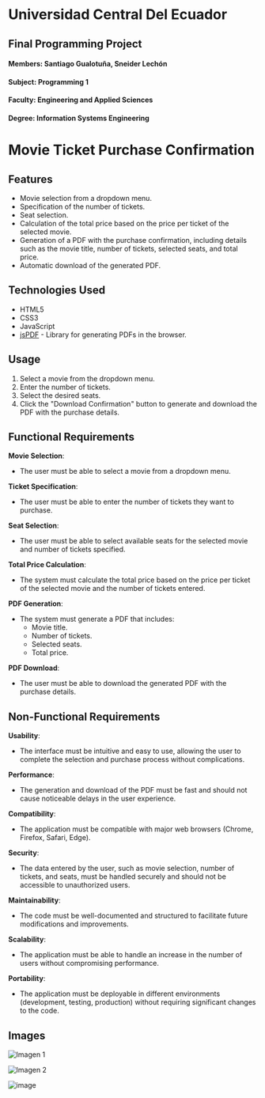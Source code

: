 # Universidad Central Del Ecuador
## Final Programming Project
#### Members: Santiago Gualotuña, Sneider Lechón
#### Subject: Programming 1
#### Faculty: Engineering and Applied Sciences
#### Degree: Information Systems Engineering

# Movie Ticket Purchase Confirmation

## Features

- Movie selection from a dropdown menu.
- Specification of the number of tickets.
- Seat selection.
- Calculation of the total price based on the price per ticket of the selected movie.
- Generation of a PDF with the purchase confirmation, including details such as the movie title, number of tickets, selected seats, and total price.
- Automatic download of the generated PDF.
## Technologies Used

- HTML5
- CSS3
- JavaScript
- [jsPDF](https://github.com/parallax/jsPDF) - Library for generating PDFs in the browser.

## Usage

1. Select a movie from the dropdown menu.
2. Enter the number of tickets.
3. Select the desired seats.
4. Click the "Download Confirmation" button to generate and download the PDF with the purchase details.

## Functional Requirements

**Movie Selection**:
- The user must be able to select a movie from a dropdown menu.

**Ticket Specification**:
- The user must be able to enter the number of tickets they want to purchase.

**Seat Selection**:
- The user must be able to select available seats for the selected movie and number of tickets specified.

**Total Price Calculation**:
- The system must calculate the total price based on the price per ticket of the selected movie and the number of tickets entered.

**PDF Generation**:
- The system must generate a PDF that includes:
  - Movie title.
  - Number of tickets.
  - Selected seats.
  - Total price.

**PDF Download**:
- The user must be able to download the generated PDF with the purchase details.

## Non-Functional Requirements

**Usability**:
- The interface must be intuitive and easy to use, allowing the user to complete the selection and purchase process without complications.

**Performance**:
- The generation and download of the PDF must be fast and should not cause noticeable delays in the user experience.

**Compatibility**:
- The application must be compatible with major web browsers (Chrome, Firefox, Safari, Edge).

**Security**:
- The data entered by the user, such as movie selection, number of tickets, and seats, must be handled securely and should not be accessible to unauthorized users.

**Maintainability**:
- The code must be well-documented and structured to facilitate future modifications and improvements.

**Scalability**:
- The application must be able to handle an increase in the number of users without compromising performance.

**Portability**:
- The application must be deployable in different environments (development, testing, production) without requiring significant changes to the code.


## Images

![Imagen 1](https://github.com/user-attachments/assets/1132289f-8704-48c2-9d3e-4170e13b8cf6)

![Imagen 2](https://github.com/user-attachments/assets/bca6caaf-f142-482e-aebb-5db716560232)

![image](https://github.com/user-attachments/assets/5d5c0170-4278-4acd-a2a8-b5dfd158c307)


